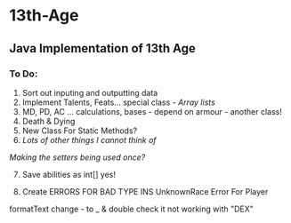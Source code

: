 # 13th-Age
## Java Implementation of 13th Age

### To Do:

1. Sort out inputing and outputting data
2. Implement Talents, Feats... special class - _Array lists_
3. MD, PD, AC ... calculations, bases - depend on armour - another class!
4. Death & Dying
5. New Class For Static Methods?
6. _Lots of other things I cannot think of_

_Making the setters being used once?_


7. Save abilities as int[] yes!

8. Create ERRORS FOR BAD TYPE INS UnknownRace Error For Player



formatText change - to _ & double check it not working with "DEX"